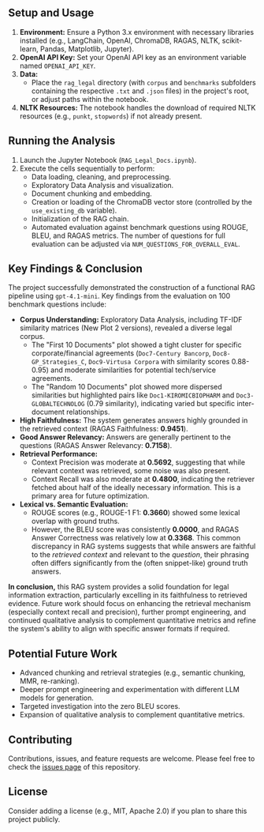 
## Setup and Usage

1.  **Environment:** Ensure a Python 3.x environment with necessary libraries installed (e.g., LangChain, OpenAI, ChromaDB, RAGAS, NLTK, scikit-learn, Pandas, Matplotlib, Jupyter).
2.  **OpenAI API Key:** Set your OpenAI API key as an environment variable named `OPENAI_API_KEY`.
3.  **Data:**
    *   Place the `rag_legal` directory (with `corpus` and `benchmarks` subfolders containing the respective `.txt` and `.json` files) in the project's root, or adjust paths within the notebook.
4.  **NLTK Resources:** The notebook handles the download of required NLTK resources (e.g., `punkt`, `stopwords`) if not already present.

## Running the Analysis

1.  Launch the Jupyter Notebook (`RAG_Legal_Docs.ipynb`).
2.  Execute the cells sequentially to perform:
    *   Data loading, cleaning, and preprocessing.
    *   Exploratory Data Analysis and visualization.
    *   Document chunking and embedding.
    *   Creation or loading of the ChromaDB vector store (controlled by the `use_existing_db` variable).
    *   Initialization of the RAG chain.
    *   Automated evaluation against benchmark questions using ROUGE, BLEU, and RAGAS metrics. The number of questions for full evaluation can be adjusted via `NUM_QUESTIONS_FOR_OVERALL_EVAL`.

## Key Findings & Conclusion

The project successfully demonstrated the construction of a functional RAG pipeline using `gpt-4.1-mini`. Key findings from the evaluation on 100 benchmark questions include:

*   **Corpus Understanding:** Exploratory Data Analysis, including TF-IDF similarity matrices (New Plot 2 versions), revealed a diverse legal corpus.
    *   The "First 10 Documents" plot showed a tight cluster for specific corporate/financial agreements (`Doc7-Century Bancorp`, `Doc8-GP_Strategies_C`, `Doc9-Virtusa Corpora` with similarity scores 0.88-0.95) and moderate similarities for potential tech/service agreements.
    *   The "Random 10 Documents" plot showed more dispersed similarities but highlighted pairs like `Doc1-KIROMICBIOPHARM` and `Doc3-GLOBALTECHNOLOG` (0.79 similarity), indicating varied but specific inter-document relationships.
*   **High Faithfulness:** The system generates answers highly grounded in the retrieved context (RAGAS Faithfulness: **0.9451**).
*   **Good Answer Relevancy:** Answers are generally pertinent to the questions (RAGAS Answer Relevancy: **0.7158**).
*   **Retrieval Performance:**
    *   Context Precision was moderate at **0.5692**, suggesting that while relevant context was retrieved, some noise was also present.
    *   Context Recall was also moderate at **0.4800**, indicating the retriever fetched about half of the ideally necessary information. This is a primary area for future optimization.
*   **Lexical vs. Semantic Evaluation:**
    *   ROUGE scores (e.g., ROUGE-1 F1: **0.3660**) showed some lexical overlap with ground truths.
    *   However, the BLEU score was consistently **0.0000**, and RAGAS Answer Correctness was relatively low at **0.3368**. This common discrepancy in RAG systems suggests that while answers are faithful to the *retrieved context* and relevant to the *question*, their phrasing often differs significantly from the (often snippet-like) ground truth answers.

**In conclusion,** this RAG system provides a solid foundation for legal information extraction, particularly excelling in its faithfulness to retrieved evidence. Future work should focus on enhancing the retrieval mechanism (especially context recall and precision), further prompt engineering, and continued qualitative analysis to complement quantitative metrics and refine the system's ability to align with specific answer formats if required.

## Potential Future Work

*   Advanced chunking and retrieval strategies (e.g., semantic chunking, MMR, re-ranking).
*   Deeper prompt engineering and experimentation with different LLM models for generation.
*   Targeted investigation into the zero BLEU scores.
*   Expansion of qualitative analysis to complement quantitative metrics.

## Contributing

Contributions, issues, and feature requests are welcome. Please feel free to check the [issues page](https://github.com/sachin-kanchan/RAG-Legal-Documents/issues) of this repository. 

## License

Consider adding a license (e.g., MIT, Apache 2.0) if you plan to share this project publicly.
